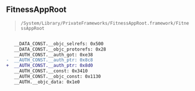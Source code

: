 ## FitnessAppRoot

> `/System/Library/PrivateFrameworks/FitnessAppRoot.framework/FitnessAppRoot`

```diff

   __DATA_CONST.__objc_selrefs: 0x500
   __DATA_CONST.__objc_protorefs: 0x28
   __AUTH_CONST.__auth_got: 0xe38
-  __AUTH_CONST.__auth_ptr: 0x8c8
+  __AUTH_CONST.__auth_ptr: 0x8d0
   __AUTH_CONST.__const: 0x3410
   __AUTH_CONST.__objc_const: 0x1130
   __AUTH.__objc_data: 0x1e0

```
